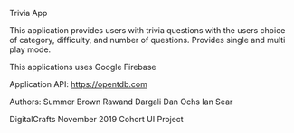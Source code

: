 Trivia App

This application provides users with trivia questions with the users choice of category, difficulty, and number of questions. Provides single and multi play mode. 

This applications uses Google Firebase

Application API: https://opentdb.com

Authors:
    Summer Brown
    Rawand Dargali
    Dan Ochs
    Ian Sear

DigitalCrafts November 2019 Cohort
UI Project